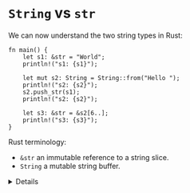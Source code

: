 # `String` vs `str`

We can now understand the two string types in Rust:

```rust,editable
fn main() {
    let s1: &str = "World";
    println!("s1: {s1}");

    let mut s2: String = String::from("Hello ");
    println!("s2: {s2}");
    s2.push_str(s1);
    println!("s2: {s2}");
    
    let s3: &str = &s2[6..];
    println!("s3: {s3}");
}
```

Rust terminology:

* `&str` an immutable reference to a string slice.
* `String` a mutable string buffer.

<details>

* `&str` introduces a string slice, which is an immutable reference to UTF-8 encoded string data 
  stored in a block of memory. String literals (`”Hello”`), are stored in the program’s binary.

* Rust’s `String` type is a wrapper around a vector of bytes. As with a `Vec<T>`, it is owned.
  `Vec<T>` is an array that changes size dynamically.
    
* As with many other types `String::from()` creates a string from a string literal; `String::new()` 
  creates a new empty string, to which string data can be added using the `push()` and `push_str()` methods.

* The `format!()` macro is a convenient way to generate an owned string from dynamic values. It 
  accepts the same format specification as `println!()`.
    
* You can borrow `&str` slices from `String` via `&` and optionally range selection.
    
* For C++ programmers: think of `&str` as `const char*` from C++, but the one that always points 
  to a valid string in memory. Rust `String` is a rough equivalent of `std::string` from C++ 
  (main difference: it can only contain UTF-8 encoded bytes and will never use a small-string optimization).

* How do I modify s1? Here is an example built by iteratively following the guidelines of the compiler. 
  ```rust,editable
  fn main() {
      let mut s1: &str = "World";
      println!("s1: {s1}");
      let binding  = &(s1.to_owned() + " hobbit");
      s1 = &binding;

      let mut s2: String = String::from("Hello ");
      println!("s2: {s2}");
      s2.push_str(s1);
      println!("s2: {s2}");
    
      let s3: &str = &s2[6..];
      println!("s3: {s3}");
  }
  ```   
</details>

